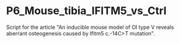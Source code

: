 # P6_Mouse_tibia_IFITM5_vs_Ctrl
Script for the article "An inducible mouse model of OI type V reveals aberrant osteogenesis caused by Ifitm5 c.-14C>T mutation".
